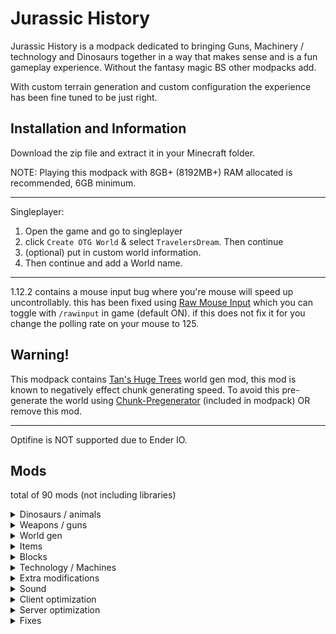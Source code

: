 # Jurassic History

Jurassic History is a modpack dedicated to bringing Guns, Machinery / technology and Dinosaurs together in a way that makes sense and is a fun gameplay experience.
Without the fantasy magic BS other modpacks add.

With custom terrain generation and custom configuration the experience has been fine tuned to be just right.

## Installation and Information

Download the zip file and extract it in your Minecraft folder.

NOTE: Playing this modpack with 8GB+ (8192MB+) RAM allocated is recommended, 6GB minimum.

---

Singleplayer:

1. Open the game and go to singleplayer
2. click `Create OTG World` & select `TravelersDream`. Then continue
3. (optional) put in custom world information.
4. Then continue and add a World name.

---

1.12.2 contains a mouse input bug where you're mouse will speed up uncontrollably.
this has been fixed using [Raw Mouse Input](https://www.curseforge.com/minecraft/mc-mods/raw-input-1-12-2) which you can toggle with `/rawinput` in game (default ON).
if this does not fix it for you change the polling rate on your mouse to 125.


## Warning!

This modpack contains [Tan's Huge Trees](https://www.curseforge.com/minecraft/mc-mods/tan-huge-trees) world gen mod, this mod is known to negatively effect chunk generating speed.
To avoid this pre-generate the world using [Chunk-Pregenerator](https://www.curseforge.com/minecraft/mc-mods/chunkpregenerator) (included in modpack) OR remove this mod.

---

Optifine is NOT supported due to Ender IO.

## Mods

total of 90 mods (not including libraries)

<details>
<summary>Dinosaurs / animals</summary>
<ul>
    <li>Jurassic World Reborn Mod</li>
    <li>Zoo & Wild Animals Rebuilt : ZAWA</li>
    <li>Prehistoric Nature</li>
</ul>
</details>

<details>
<summary>Weapons / guns</summary>
<ul>
    <li>Modern Warfare Cubed</li>
</ul>
</details>

<details>
<summary>World gen</summary>
<ul>
    <li>Tan's Huge Trees</li>
    <li>YUNG's Better Caves</li>
    <li>Save My Stronghold!</li>
    <li>Open Terrain Generator (OTG)</li>
    <li style="margin-left: 20px;">Traveler's Dream v1.5 - (Due to the mod not being designed to be compatible with Tan's Huge Trees, trees may or may not generate at an odd location)</li>
</ul>
</details>

<details>
<summary>Items</summary>
<ul>
    <li>Iron Backpacks</li>
    <li>Open Glider</li>
    <li>Better Builder's Wands</li>
</ul>
</details>

<details>
<summary>Blocks</summary>
<ul>
    <li>Water Strainer</li>
    <li>Ender Storage 1.8.+</li>
    <li>Comforts</li>
    <li>Crafting Station</li>
    <li>MrCrayfish's Furniture Mod</li>
    <li>Storage Drawers</li>
    <li>Simply Light</li>
    <li>QuantumStorage</li>
    <li>Extra Utilities</li>
    <li>Iron Chests</li>
    <li>Snad</li>
    <li>Macaw's Bridges</li>
    <li>Macaw's Doors</li>
    <li>Macaw's Fences and Walls</li>
</ul>
</details>

<details>
<summary>Technology / Machines</summary>
<ul>
    <li>Extreme Reactors</li>
    <li style="margin-left: 20px;">Just Enough Reactors</li>
    <li style="margin-left: 20px;">Extreme Reactors Name Fix</li>
    <li>QuantumFlux</li>
    <li>Thermal Foundation</li>
    <li>Thermal Expansion</li>
    <li>Thermal Dynamics</li>
    <li>Thermal Cultivation</li>
    <li>Applied Energistics 2</li>
    <li style="margin-left: 20px;">AE Additions - ExtraCells2 Fork</li>
    <li>Refined Storage</li>
    <li style="margin-left: 20px;">Reborn Storage</li>
    <li style="margin-left: 20px;">Refined Storage Addons</li>
    <li style="margin-left: 20px;">More Refined Storage</li>
    <li>Ender IO</li>
    <li>Solar Flux Reborn</li>
    <li>Flux Networks</li>
    <li>Mob Grinding Utils</li>
    <li>Chunk Loaders</li>
</ul>
</details>

<details>
<summary>Extra modifications</summary>
<ul>
    <li>Just Enough Items (JEI)</li>
    <li style="margin-left: 20px;">JEI Integration</li>
    <li>Just Enough Resources (JER)</li>
    <li>Project Intelligence</li>
    <li>AppleSkin</li>
    <li>Inventory Tweaks [1.12 only]</li>
    <li>Better Third Person</li>
    <li>Blur</li>
    <li>Enchantment Descriptions</li>
    <li>Jade 🔍</li>
    <li>Ore Excavation</li>
    <li>Corpse</li>
    <li>Xaero's Minimap</li>
    <li>Xaero's World Map</li>
    <li>In Control!</li>
</ul>
</details>

<details>
<summary>Sound</summary>
<ul>
    <li>Simple Voice Chat</li>
    <li>AmbientSounds 5</li>
</ul>
</details>

<details>
<summary>Client optimization</summary>
<ul>
    <li>Entity Culling</li>
    <li>Particle Culling</li>
    <li>FPS Reducer</li>
    <li>Foam​Fix</li>
    <li>Better Biome Blend</li>
    <li>Nothirium</li>
    <li>燐/Hesperus</li>
</ul>
</details>

<details>
<summary>Server optimization</summary>
<ul>
    <li>FastWorkbench</li>
    <li>FastFurnace</li>
    <li>Clumps</li>
    <li>Performant</li>
    <li>Chunk-Pregenerator</li>
    <li>AI Improvements</li>
    <li>BetterFps</li>
    <li>CensoredASM</li>
</ul>
</details>

<details>
<summary>Fixes</summary>
<ul>
    <li>AttributeFix</li>
    <li>JustEnoughIDs</li>
    <li>Yet Another Recipe Conflict Fixer (YARCF)</li>
    <li>Better Placement</li>
    <li>XP From Harvest</li>
    <li>No Mob Spawning on Trees</li>
    <li>ContainerFix</li>
    <li>AntiGhost</li>
    <li>Raw Mouse Input</li>
</ul>
</details>
